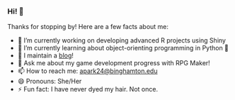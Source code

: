 ### Hi! 👋

Thanks for stopping by! Here are a few facts about me:

- 🔭 I’m currently working on developing advanced R projects using Shiny 
- 🌱 I’m currently learning about object-orienting programming in Python 🐍
- 📝 I maintain a [blog](https://amanda-park.netlify.app/)!
- 💬 Ask me about my game development progress with RPG Maker!
- 📫 How to reach me: apark24@binghamton.edu
- 😄 Pronouns: She/Her
- ⚡ Fun fact: I have never dyed my hair. Not once.

